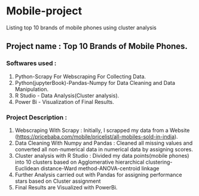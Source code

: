 # Mobile-project

Listing top 10 brands of mobile phones using cluster analysis

## Project name : Top 10 Brands of Mobile Phones.

### Softwares used :
1) Python-Scrapy For Webscraping For Collecting Data.
2) Python(jupyterBook)-Pandas-Numpy for Data Cleaning and Data Manipulation.
3) R Studio - Data Analysis(Cluster analysis).
4) Power Bi - Visualization of Final Results.

### Project Description :
1) Webscraping With Scrapy : Initially, I scrapped my data from a Website (https://pricebaba.com/mobile/pricelist/all-mobiles-sold-in-india).
2) Data Cleaning With Numpy and Pandas : Cleaned all missing values and converted all non-numerical data in numerical data by assigning scores.
3) Cluster analysis with R Studio : Divided my data points(mobile phones) into 10 clusters based on Agglomerative hierarchical clustering-Euclidean distance-Ward method-ANOVA-centroid linkage  
4) Further Analysis carried out with Pandas for assigning performance stars based on Cluster assignment
5) Final Results are Visualized with PowerBi.
